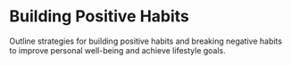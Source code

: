 # Building Positive Habits

Outline strategies for building positive habits and breaking negative habits to improve personal well-being and achieve lifestyle goals.